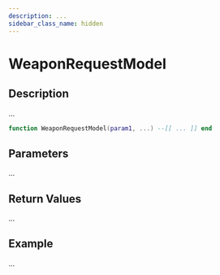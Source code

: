 ```yaml
---
description: ...
sidebar_class_name: hidden
---
```


# WeaponRequestModel

## Description

...

```lua
function WeaponRequestModel(param1, ...) --[[ ... ]] end
```

## Parameters

...

## Return Values

...

## Example

...


